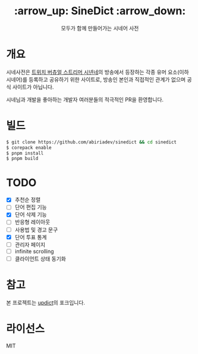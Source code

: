 <h1 align="center">:arrow_up: SineDict :arrow_down:</h1>
<p align="center">모두가 함께 만들어가는 시네어 사전</p>

# 개요

시네사전은 [트위치 버츄얼 스트리머 시넨네](https://www.twitch.tv/sinesokofficial/about)의 방송에서 등장하는 각종 유머 요소(이하 시네어)를 등록하고 공유하기 위한 사이트로, 방송인 본인과 직접적인 관계가 없으며 공식 사이트가 아닙니다.

시네님과 개발을 좋아하는 개발자 여러분들의 적극적인 PR을 환영합니다.

# 빌드

```sh
$ git clone https://github.com/abiriadev/sinedict && cd sinedict
$ corepack enable
$ pnpm install
$ pnpm build
```

# TODO

- [x] 추천순 정렬
- [ ] 단어 편집 기능
- [x] 단어 삭제 기능
- [ ] 반응형 레이아웃
- [ ] 사용법 및 경고 문구
- [x] 단어 투표 통계
- [ ] 관리자 페이지
- [ ] infinite scrolling
- [ ] 클라이언트 상태 동기화

# 참고

본 프로젝트는 [updict](https://github.com/abiriadev/updict)의 포크입니다.

# 라이선스

MIT
